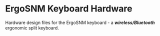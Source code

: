 # ErgoSNM Keyboard Hardware

Hardware design files for the ErgoSNM keyboard \- a ***wireless/Bluetooth*** ergonomic split keyboard.


